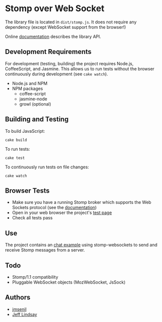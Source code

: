 # Stomp over Web Socket 

The library file is located in `dist/stomp.js`.
It does not require any dependency (except WebSocket support from the browser!)

Online [documentation][doc] describes the library API.

## Development Requirements
For development (testing, building) the project requires Node.js, CoffeeScript, and Jasmine. This allows us to run tests without the browser continuously during development (see `cake watch`). 

 * Node.js and NPM
 * NPM packages
   * coffee-script
   * jasmine-node
   * growl (optional)

## Building and Testing

To build JavaScript:

    cake build

To run tests:

    cake test

To continuously run tests on file changes:

    cake watch

## Browser Tests

* Make sure you have a running Stomp broker which supports the Web Sockets protocol
 (see the [documentation][doc])
* Open in your web browser the project's [test page](browsertests/index.html)
* Check all tests pass

## Use

The project contains an [chat example](example/chat/index.html) using stomp-websockets
to send and receive Stomp messages from a server.

## Todo

 * Stomp/1.1 compatibility
 * Pluggable WebSocket objects (MozWebSocket, JsSock)

## Authors

 * [jmsenil](http://github.com/jmesnil)
 * [Jeff Lindsay](http://github.com/progrium)

[doc]: http://jmesnil.net/stomp-websocket/doc/